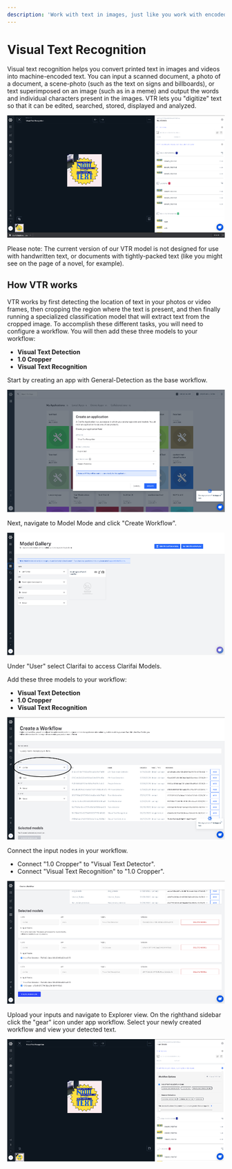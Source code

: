 ```yaml
---
description: 'Work with text in images, just like you work with encoded text.'
---
```


# Visual Text Recognition

Visual text recognition helps you convert printed text in images and videos into machine-encoded text. You can input a scanned document, a photo of a document, a scene-photo \(such as the text on signs and billboards\), or text superimposed on an image \(such as in a meme\) and output the words and individual characters present in the images. VTR lets you "digitize" text so that it can be edited, searched, stored, displayed and analyzed.

![](/img/vtr.jpg)


Please note: The current version of our VTR model is not designed for use with handwritten text, or documents with tightly-packed text \(like you might see on the page of a novel, for example\).


## How VTR works

VTR works by first detecting the location of text in your photos or video frames, then cropping the region where the text is present, and then finally running a specialized classification model that will extract text from the cropped image. To accomplish these different tasks, you will need to configure a workflow. You will then add these three models to your workflow:

* **Visual Text Detection**
* **1.0 Cropper**
* **Visual Text Recognition**

Start by creating an app with General-Detection as the base workflow.

![](/img/create_gen_det.jpg)

Next, navigate to Model Mode and click "Create Workflow".

![](/img/model_gallery.jpg)

Under "User" select Clarifai to access Clarifai Models.

Add these three models to your workflow:

* **Visual Text Detection**
* **1.0 Cropper**
* **Visual Text Recognition**

![](/img/create_wk.jpg)

Connect the input nodes in your workflow.

* Connect "1.0 Cropper" to "Visual Text Detector".
* Connect "Visual Text Recognition" to "1.0 Cropper".

![](/img/connect_nodes_str.jpg)

Upload your inputs and navigate to Explorer view. On the righthand sidebar click the "gear" icon under app workflow. Select your newly created workflow and view your detected text.

![](/img/workflow_options.jpg)


